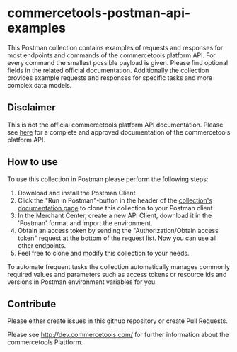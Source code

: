 # commercetools-postman-api-examples

This Postman collection contains examples of requests and responses for most endpoints and commands of the commercetools platform API. For every command the smallest possible payload is given. Please find optional fields in the related official documentation. Additionally the collection provides example requests and responses for specific tasks and more complex data models.

## Disclaimer

This is not the official commercetools platform API documentation. Please see [here](http://dev.commercetools.com/) for a complete and approved documentation of the commercetools platform API.

## How to use

To use this collection in Postman please perform the following steps:

1. Download and install the Postman Client
2. Click the "Run in Postman"-button in the header of the [collection's documentation page](https://documenter.getpostman.com/view/2267334/commercetools-platform-api/6fR3nEb) to clone this collection to your Postman client
3. In the Merchant Center, create a new API Client, download it in the 'Postman' format and import the environment.
4. Obtain an access token by sending the "Authorization/Obtain access token" request at the bottom of the request list. Now you can use all other endpoints.
5. Feel free to clone and modify this collection to your needs.

To automate frequent tasks the collection automatically manages commonly required values and parameters such as access tokens or resource ids and versions in Postman environment variables for you.

## Contribute
Please either create issues in this github repository or create Pull Requests.

Please see http://dev.commercetools.com/ for further information about the commercetools Plattform.
